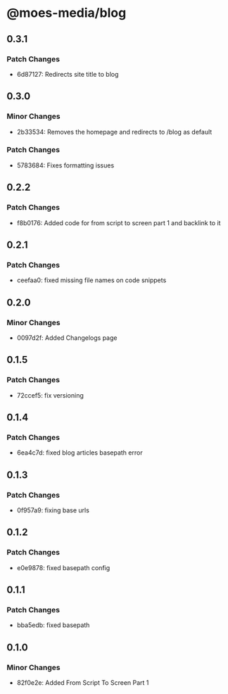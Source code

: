 # @moes-media/blog

## 0.3.1

### Patch Changes

- 6d87127: Redirects site title to blog

## 0.3.0

### Minor Changes

- 2b33534: Removes the homepage and redirects to /blog as default

### Patch Changes

- 5783684: Fixes formatting issues

## 0.2.2

### Patch Changes

- f8b0176: Added code for from script to screen part 1 and backlink to it

## 0.2.1

### Patch Changes

- ceefaa0: fixed missing file names on code snippets

## 0.2.0

### Minor Changes

- 0097d2f: Added Changelogs page

## 0.1.5

### Patch Changes

- 72ccef5: fix versioning

## 0.1.4

### Patch Changes

- 6ea4c7d: fixed blog articles basepath error

## 0.1.3

### Patch Changes

- 0f957a9: fixing base urls

## 0.1.2

### Patch Changes

- e0e9878: fixed basepath config

## 0.1.1

### Patch Changes

- bba5edb: fixed basepath

## 0.1.0

### Minor Changes

- 82f0e2e: Added From Script To Screen Part 1
